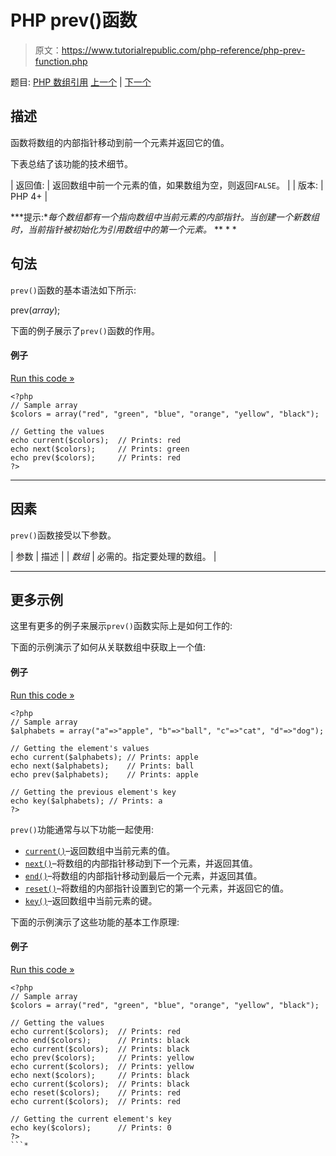 # PHP prev()函数

> 原文：<https://www.tutorialrepublic.com/php-reference/php-prev-function.php>

题目: [PHP 数组引用](php-array-functions.php) [上一个](php-pos-function.php) | [下一个](php-range-function.php)

## 描述

函数将数组的内部指针移动到前一个元素并返回它的值。

下表总结了该功能的技术细节。

| 返回值: | 返回数组中前一个元素的值，如果数组为空，则返回`FALSE`。 |
| 版本: | PHP 4+ |

 ***提示:**每个数组都有一个指向数组中当前元素的内部指针。当创建一个新数组时，当前指针被初始化为引用数组中的第一个元素。*  ** * *

## 句法

`prev()`函数的基本语法如下所示:

prev(*array*);

下面的例子展示了`prev()`函数的作用。

#### 例子

[Run this code »](../codelab.php?topic=php&file=get-the-previous-element-in-an-array "Run this code to view the output")

```
<?php
// Sample array
$colors = array("red", "green", "blue", "orange", "yellow", "black");

// Getting the values
echo current($colors);  // Prints: red 
echo next($colors);     // Prints: green 
echo prev($colors);     // Prints: red
?>
```

* * *

## 因素

`prev()`函数接受以下参数。

| 参数 | 描述 |
| *数组* | 必需的。指定要处理的数组。 |

* * *

## 更多示例

这里有更多的例子来展示`prev()`函数实际上是如何工作的:

下面的示例演示了如何从关联数组中获取上一个值:

#### 例子

[Run this code »](../codelab.php?topic=php&file=get-the-key-and-value-of-previous-element-in-an-array "Run this code to view the output")

```
<?php
// Sample array
$alphabets = array("a"=>"apple", "b"=>"ball", "c"=>"cat", "d"=>"dog");

// Getting the element's values
echo current($alphabets); // Prints: apple
echo next($alphabets);    // Prints: ball
echo prev($alphabets);    // Prints: apple

// Getting the previous element's key
echo key($alphabets); // Prints: a
?>
```

`prev()`功能通常与以下功能一起使用:

*   [`current()`](php-current-function.php)–返回数组中当前元素的值。
*   [`next()`](php-next-function.php)–将数组的内部指针移动到下一个元素，并返回其值。
*   [`end()`](php-end-function.php)–将数组的内部指针移动到最后一个元素，并返回其值。
*   [`reset()`](php-reset-function.php)–将数组的内部指针设置到它的第一个元素，并返回它的值。
*   [`key()`](php-key-function.php)–返回数组中当前元素的键。

下面的示例演示了这些功能的基本工作原理:

#### 例子

[Run this code »](../codelab.php?topic=php&file=using-prev-with-other-related-functions "Run this code to view the output")

```
<?php
// Sample array
$colors = array("red", "green", "blue", "orange", "yellow", "black");

// Getting the values 
echo current($colors);  // Prints: red
echo end($colors);      // Prints: black
echo current($colors);  // Prints: black
echo prev($colors);     // Prints: yellow
echo current($colors);  // Prints: yellow
echo next($colors);     // Prints: black
echo current($colors);  // Prints: black
echo reset($colors);    // Prints: red
echo current($colors);  // Prints: red

// Getting the current element's key
echo key($colors);      // Prints: 0
?>
```*